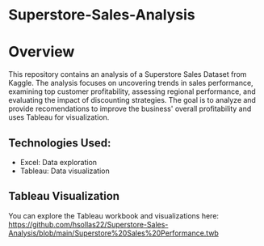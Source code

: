 # Superstore-Sales-Analysis

# Overview
This repository contains an analysis of a Superstore Sales Dataset from Kaggle. The analysis focuses on uncovering trends in sales performance, examining top customer profitability, assessing regional performance, and evaluating the impact of discounting strategies. The goal is to analyze and provide recomendations to improve the business' overall profitability and uses Tableau for visualization.  

## Technologies Used: 
- Excel: Data exploration
- Tableau: Data visualization 

## Tableau Visualization  
You can explore the Tableau workbook and visualizations here:  
https://github.com/hsollas22/Superstore-Sales-Analysis/blob/main/Superstore%20Sales%20Performance.twb



